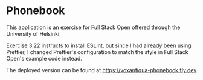 # Phonebook

This application is an exercise for Full Stack Open offered through the University of Helsinki.

Exercise 3.22 instructs to install ESLint, but since I had already been using Prettier, I changed Prettier's configuration to match the style in Full Stack Open's example code instead.

The deployed version can be found at https://voxantiqua-phonebook.fly.dev
